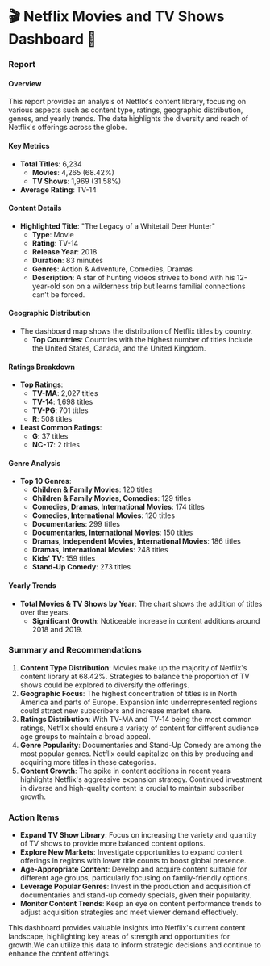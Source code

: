 # 🎬 Netflix Movies and TV Shows Dashboard 🎥

### Report

#### Overview
This report provides an analysis of Netflix's content library, focusing on various aspects such as content type, ratings, geographic distribution, genres, and yearly trends. The data highlights the diversity and reach of Netflix's offerings across the globe.

#### Key Metrics
- **Total Titles**: 6,234
  - **Movies**: 4,265 (68.42%)
  - **TV Shows**: 1,969 (31.58%)
- **Average Rating**: TV-14

#### Content Details
- **Highlighted Title**: "The Legacy of a Whitetail Deer Hunter"
  - **Type**: Movie
  - **Rating**: TV-14
  - **Release Year**: 2018
  - **Duration**: 83 minutes
  - **Genres**: Action & Adventure, Comedies, Dramas
  - **Description**: A star of hunting videos strives to bond with his 12-year-old son on a wilderness trip but learns familial connections can’t be forced.

#### Geographic Distribution
- The dashboard map shows the distribution of Netflix titles by country.
  - **Top Countries**: Countries with the highest number of titles include the United States, Canada, and the United Kingdom.

#### Ratings Breakdown
- **Top Ratings**:
  - **TV-MA**: 2,027 titles
  - **TV-14**: 1,698 titles
  - **TV-PG**: 701 titles
  - **R**: 508 titles
- **Least Common Ratings**:
  - **G**: 37 titles
  - **NC-17**: 2 titles

#### Genre Analysis
- **Top 10 Genres**:
  - **Children & Family Movies**: 120 titles
  - **Children & Family Movies, Comedies**: 129 titles
  - **Comedies, Dramas, International Movies**: 174 titles
  - **Comedies, International Movies**: 120 titles
  - **Documentaries**: 299 titles
  - **Documentaries, International Movies**: 150 titles
  - **Dramas, Independent Movies, International Movies**: 186 titles
  - **Dramas, International Movies**: 248 titles
  - **Kids' TV**: 159 titles
  - **Stand-Up Comedy**: 273 titles

#### Yearly Trends
- **Total Movies & TV Shows by Year**: The chart shows the addition of titles over the years.
  - **Significant Growth**: Noticeable increase in content additions around 2018 and 2019.

### Summary and Recommendations
1. **Content Type Distribution**: Movies make up the majority of Netflix's content library at 68.42%. Strategies to balance the proportion of TV shows could be explored to diversify the offerings.
2. **Geographic Focus**: The highest concentration of titles is in North America and parts of Europe. Expansion into underrepresented regions could attract new subscribers and increase market share.
3. **Ratings Distribution**: With TV-MA and TV-14 being the most common ratings, Netflix should ensure a variety of content for different audience age groups to maintain a broad appeal.
4. **Genre Popularity**: Documentaries and Stand-Up Comedy are among the most popular genres. Netflix could capitalize on this by producing and acquiring more titles in these categories.
5. **Content Growth**: The spike in content additions in recent years highlights Netflix's aggressive expansion strategy. Continued investment in diverse and high-quality content is crucial to maintain subscriber growth.

### Action Items
- **Expand TV Show Library**: Focus on increasing the variety and quantity of TV shows to provide more balanced content options.
- **Explore New Markets**: Investigate opportunities to expand content offerings in regions with lower title counts to boost global presence.
- **Age-Appropriate Content**: Develop and acquire content suitable for different age groups, particularly focusing on family-friendly options.
- **Leverage Popular Genres**: Invest in the production and acquisition of documentaries and stand-up comedy specials, given their popularity.
- **Monitor Content Trends**: Keep an eye on content performance trends to adjust acquisition strategies and meet viewer demand effectively.

This dashboard provides valuable insights into Netflix's current content landscape, highlighting key areas of strength and opportunities for growth.We can utilize this data to inform strategic decisions and continue to enhance the content offerings.
